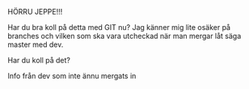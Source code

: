 HÖRRU JEPPE!!!

Har du bra koll på detta med GIT nu?
Jag känner mig lite osäker på branches och vilken som ska vara utcheckad när man mergar låt säga master med dev.

Har du koll på det? 

Info från dev som inte ännu mergats in